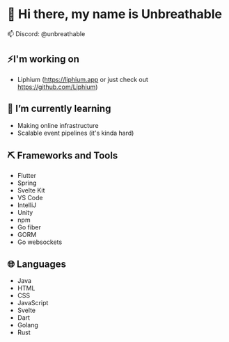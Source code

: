 # 👋 Hi there, my name is Unbreathable
📫 Discord: @unbreathable


## ⚡I'm working on
- Liphium (https://liphium.app or just check out https://github.com/Liphium)

## 🌱 I’m currently learning
- Making online infrastructure
- Scalable event pipelines (it's kinda hard)

## ⛏️ Frameworks and Tools
- Flutter
- Spring
- Svelte Kit
- VS Code
- IntelliJ
- Unity
- npm
- Go fiber
- GORM
- Go websockets

## 🌐 Languages
- Java
- HTML
- CSS
- JavaScript
- Svelte
- Dart
- Golang
- Rust
